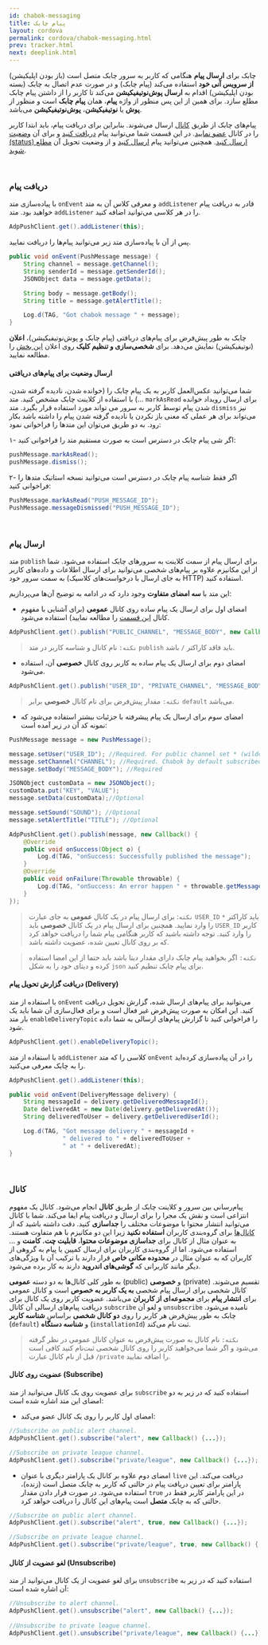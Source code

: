 ```yaml
---
id: chabok-messaging
title: پیام چابک
layout: cordova
permalink: cordova/chabok-messaging.html
prev: tracker.html
next: deeplink.html
---
```


چابک برای **ارسال پیام** هنگامی که کاربر به سرور چابک متصل است (باز بودن اپلیکیشن) **از سرویس آنی خود** استفاده می‌کند (پیام چابک) و در صورت عدم اتصال به چابک (بسته بودن اپلیکیشن) اقدام به **ارسال پوش‌نوتیفیکیشن** می‌کند تا کاربر را از داشتن پیام چابک مطلع سازد. برای همین از این پس منظور از واژه **پیام**، همان **پیام چابک** است و منظور از **پوش** یا **نوتیفیکیشن**، **پوش‌نوتیفیکیشن** می‌باشد.

 پیام‌های چابک از طریق [کانال‌](/cordova/chabok-messaging.html#کانال) ارسال می‌شوند. بنابراین برای دریافت پیام، باید ابتدا کاربر را در کانال [عضو نمایید](/cordova/chabok-messaging.html#عضویت-روی-کانال-subscribe). در این قسمت شما می‌توانید پیام [دریافت کنید](/android/chabok-messaging.html#دریافت-پیام-چابک) و برای آن [وضعیت (status) ارسال کنید](/cordova/chabok-messaging.html#ارسال-وضعیت-برای-پیامهای-دریافتی). همچنین می‌توانید پیام [ارسال کنید](/cordova/chabok-messaging.html#ارسال-پیام) و از وضعیت تحویل آن‌ [مطلع شوید](/cordova/chabok-messaging.html#دریافت-گزارش-تحویل-پیام-delivery). 

<Br>

### دریافت پیام 

با پیاده‌سازی متد `onEvent` و معرفی کلاس آن به متد `addListener` قادر به دریافت پیام خواهید بود. متد `addListener` را در هر کلاسی می‌توانید اضافه کنید.

```java
AdpPushClient.get().addListener(this);
```

 پس از آن با پیاده‌سازی متد زیر می‌توانید پیام‌ها را دریافت نمایید.

```java
public void onEvent(PushMessage message) {
    String channel = message.getChannel();
    String senderId = message.getSenderId();
    JSONObject data = message.getData();

    String body = message.getBody();
    String title = message.getAlertTitle();

    Log.d(TAG, "Got chabok message " + message);
}
```
چابک به طور پیش‌فرض برای پیام‌های دریافتی (پیام چابک و پوش‌نوتیفیکیشن)، **اعلان** (نوتیفیکیشن) نمایش می‌دهد. برای **شخصی‌سازی و تنظیم کلیک** روی اعلان [این بخش](/android/push-notification.html#شخصیسازی-نمایش-و-کلیک-روی-اعلان) را مطالعه نمایید.

#### ارسال وضعیت برای پیام‌های دریافتی

شما می‌توانید عکس‌العمل کاربر به یک پیام چابک را (خوانده شدن، نادیده گرفته شدن، ...) با استفاده از کلاینت چابک مشخص کنید. 
متد `markAsRead` برای ارسال رویداد خوانده شدن پیام توسط کاربر به سرور می تواند مورد استفاده قرار بگیرد. 
متد `dismiss` نیز می‌تواند برای هر عملی که معنی باز نکردن یا نادیده گرفته شدن پیام را داشته باشد بکار رود. به دو طریق می‌توان این متدها را فراخوانی نمود:

۱- اگر شی پیام چابک در دسترس است به صورت مستقیم متد را فراخوانی کنید:

```java  
pushMessage.markAsRead();
pushMessage.dismiss();
```

۲- اگر فقط شناسه پیام چابک در دسترس است می‌توانید نسخه استاتیک متد‌ها را فراخوانی کنید:

```java  
PushMessage.markAsRead("PUSH_MESSAGE_ID");
PushMessage.messageDismissed("PUSH_MESSAGE_ID");
```

<Br>

### ارسال پیام

متد `publish` برای ارسال پیام از سمت کلاینت به سرور‌های چابک استفاده می‌شود. شما از این مکانیزم علاوه بر پیام‌های شخصی می‌توانید برای ارسال اطلاعات و داده‌های کاربر به سمت سرور خود (به جای ارسال با درخواست‌های کلاسیک HTTP) استفاده کنید.

این متد با **سه امضای متفاوت** وجود دارد که در ادامه به توضیح آن‌ها می‌پردازیم:

- امضای اول برای ارسال یک پیام ساده روی کانال **عمومی** (برای آشنایی با مفهوم کانال [این قسمت](/android/chabok-messaging.html#کانال) را مطالعه نمایید) استفاده می‌شود.

```java
AdpPushClient.get().publish("PUBLIC_CHANNEL", "MESSAGE_BODY", new Callback() {...});
```

> `نکته:` نام کانال و شناسه کاربر در متد `publish` باید فاقد کاراکتر `/` باشد.

- امضای دوم برای ارسال یک پیام ساده به کاربر روی کانال **خصوصی** آن، استفاده می‌شود.

```java
AdpPushClient.get().publish("USER_ID", "PRIVATE_CHANNEL", "MESSAGE_BODY", new Callback() {...});
```

> `نکته:` مقدار پیش‌فرض برای نام کانال **خصوصی** برابر `default` می‌باشد.

- امضای سوم برای ارسال یک پیام پیشرفته با جزئیات بیشتر استفاده می‌شود که نمونه کد آن در زیر آمده است:

```java
PushMessage message = new PushMessage();

message.setUser("USER_ID"); //Required. For public channel set * (wildcard)
message.setChannel("CHANNEL"); //Required. Chabok by default subscribed user on default channel
message.setBody("MESSAGE_BODY"); //Required

JSONObject customData = new JSONObject();
customData.put("KEY", "VALUE");
message.setData(customData);//Optional

message.setSound("SOUND"); //Optional
message.setAlertTitle("TITLE"); //Optional

AdpPushClient.get().publish(message, new Callback() {
    @Override
    public void onSuccess(Object o) {
        Log.d(TAG, "onSuccess: Successfully published the message");
    }
    @Override
    public void onFailure(Throwable throwable) {
        Log.d(TAG, "onSuccess: An error happen " + throwable.getMessage());
    }
});
```

> `نکته`: برای ارسال پیام در یک کانال **عمومی** به جای عبارت `USER_ID` باید کاراکتر `*` را وارد نمایید. همچنین برای ارسال پیام در یک کانال‌ **خصوصی** باید `USER_ID` کاربر را وارد کنید. توجه داشته باشید که کاربر هنگامی پیام شما را دریافت خواهد کرد که بر روی کانال تعیین شده، عضویت داشته باشد.

> `نکته:` اگر بخواهید پیام چابک دارای مقدار دیتا باشد باید حتما از این
> امضا استفاده کرده و دیتای خود را به شکل `json` برای  پیام چابک تنظیم کنید.

#### دریافت گزارش تحویل پیام‌‌ (Delivery)

با استفاده از متد `onEvent` می‌توانید برای پیام‌های ارسال شده، گزارش تحویل دریافت کنید. این امکان به صورت پیش‌فرض غیر فعال است و برای فعال‌سازی آن شما باید یک بار متد `enableDeliveryTopic` را فراخوانی کنید تا گزارش‌ پیام‌های ارسالی به شما داده شود.

```java
AdpPushClient.get().enableDeliveryTopic();
```

با استفاده از متد `addListener` کلاسی را که متد `onEvent` را در آن پیاده‌سازی کرده‌اید را به چابک معرفی می‌کنید.

```java
AdpPushClient.get().addListener(this);

public void onEvent(DeliveryMessage delivery) {
    String messageId = delivery.getDeliveredMessageId();
    Date deliveredAt = new Date(delivery.getDeliveredAt());
    String deliveredToUser = delivery.getDeliveredUserId();

    Log.d(TAG, "Got message delivery " + messageId +
               " delivered to " + deliveredToUser +
               " at " + deliveredAt);
}
```

<Br>

### کانال

پیام‌رسانی بین سرور و کلاینت‌ چابک از طریق **کانال‌** انجام می‌شود. کانال یک مفهوم انتزاعی است و نقش یک مجرا را برای ارسال و دریافت پیام ایفا می‌کند. شما با کانال می‌توانید انتشار محتوا با موضوعات مختلف را **جداسازی** کنید. دقت داشته باشید که از [کانال‌ها](android/chabok-messaging.html#کانال) برای گروه‌بندی کاربران **استفاده نکنید** زیرا این دو مکانیزم با هم متفاوت هستند. به عنوان مثال از کانال برای **جداسازی موضوعات محتوا**، **قابلیت چت**، **کامنت** و ... استفاده می‌شود. اما از گروه‌بندی کاربران برای ارسال کمپین یا پیام به گروهی از کاربران که به عنوان مثال در **محدوده مکانی خاص** قرار دارند یا ترکیب آن با ویژگی‌های دیگر مانند کاربرانی که **گوشی‌های اندروید** دارند به کار برده می‌شود.

به طور کلی کانال‌ها به دو دسته **عمومی** (public) و **خصوصی** (private) تقسیم می‌شوند. کانال شخصی برای ارسال پیام شخصی **به یک کاربر به خصوص** است و کانال عمومی برای **انتشار پیام** برای **مجموعه‌ای از کاربران** می‌باشد. عضویت کاربر روی یک کانال برای دریافت پیام‌های ارسالی آن کانال `subscribe` و لغو آن `unsubscribe` نامیده می‌شود. چابک به طور پیش‌فرض هر کاربر را روی **دو کانال شخصی** براساس **شناسه کاربر** (`default`) و **شناسه دستگاه** (`installationId`)  ثبت نام می‌کند. 

> `نکته:` نام کانال به صورت پیش‌فرض به عنوان کانال عمومی در نظر گرفته می‌شود و اگر شما می‌خواهید کاربر را روی کانال شخصی ثبت‌نام کنید کافی است قبل از نام کانال عبارت `/private` را اضافه نمایید.

#### عضویت روی کانال (Subscribe)

برای عضویت روی یک کانال می‌توانید از متد `subscribe` استفاده کنید که در زیر به دو امضای این متد اشاره شده است:

- امضای اول کاربر را روی یک کانال عضو می‌کند:

```java
//Subscribe on public alert channel.
AdpPushClient.get().subscribe("alert", new Callback() {...});

//Subscribe on private league channel.
AdpPushClient.get().subscribe("private/league", new Callback() {...});
```

- امضای دوم علاوه بر کانال یک پارامتر دیگری با عنوان `live` دریافت می‌کند. این پارامتر برای تعیین دریافت پیام در حالتی که کاربر به چابک متصل است (زنده)، استفاده می‌شود. در صورت قرار دادن مقدار `true` در این پارامتر کاربر فقط در حالتی که به چابک **متصل** است پیام‌های این کانال را دریافت خواهد کرد.

```java
//Subscribe on public alert channel.
AdpPushClient.get().subscribe("alert", true, new Callback() {...});

//Subscribe on private league channel.
AdpPushClient.get().subscribe("private/league", true, new Callback() {...});
```

#### لغو عضویت از کانال (Unsubscribe)

برای لغو عضویت از یک کانال می‌توانید از متد `unsubscribe` استفاده کنید که در زیر به آن اشاره شده است:

```java
//Unsubscribe to alert channel.
AdpPushClient.get().unsubscribe("alert", new Callback() {...});
    
//Unsubscribe to private league channel.
AdpPushClient.get().unsubscribe("private/league", new Callback() {...});
```
